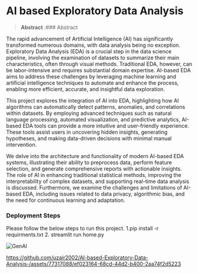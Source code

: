 # AI based Exploratory Data Analysis

> **Abstract** :### Abstract

The rapid advancement of Artificial Intelligence (AI) has significantly transformed numerous domains, with data analysis being no exception. Exploratory Data Analysis (EDA) is a crucial step in the data science pipeline, involving the examination of datasets to summarize their main characteristics, often through visual methods. Traditional EDA, however, can be labor-intensive and requires substantial domain expertise. AI-based EDA aims to address these challenges by leveraging machine learning and artificial intelligence techniques to automate and enhance the process, enabling more efficient, accurate, and insightful data exploration.

This project explores the integration of AI into EDA, highlighting how AI algorithms can automatically detect patterns, anomalies, and correlations within datasets. By employing advanced techniques such as natural language processing, automated visualization, and predictive analytics, AI-based EDA tools can provide a more intuitive and user-friendly experience. These tools assist users in uncovering hidden insights, generating hypotheses, and making data-driven decisions with minimal manual intervention.

We delve into the architecture and functionality of modern AI-based EDA systems, illustrating their ability to preprocess data, perform feature selection, and generate comprehensive reports with actionable insights. The role of AI in enhancing traditional statistical methods, improving the interpretability of complex datasets, and supporting real-time data analysis is discussed. Furthermore, we examine the challenges and limitations of AI-based EDA, including issues related to data privacy, algorithmic bias, and the need for continuous learning and adaptation.



### Deployment Steps
Please follow the below steps to run this project.
1.pip install -r requirments.txt
2. streamlit run home.py


![GenAI](https://github.com/uzair2002/AI-based-Exploratory-Data-Analysis-/assets/77317088/86b33ba3-d82a-4247-b15c-b9fbf1786f13)


https://github.com/uzair2002/AI-based-Exploratory-Data-Analysis-/assets/77317088/ef023164-68cd-44d2-b400-2aa74f2d5223

